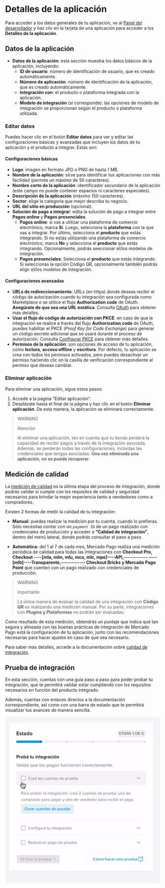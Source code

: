 # Detalles de la aplicación

Para acceder a los datos generales de tu aplicación, ve al [Panel del desarrollador](/developers/panel/app) y haz clic en la tarjeta de una aplicación para acceder a los **Detalles de la aplicación**.

## Datos de la aplicación

* **Datos de la aplicación**: esta sección muestra los datos básicos de la aplicación, incluyendo:
  - **ID de usuario**: número de identificación de usuario, que es creado automáticamente.
  - **Número de aplicación**: número de identificación de la aplicación, que es creado automáticamente.
  - **Integración con**: el producto o plataforma integrada con la aplicación.
  - **Modelo de integración** (si corresponde): las opciones de modelo de integración se proporcionan según el producto o plataforma utilizada.

### Editar datos

Puedes hacer clic en el botón **Editar datos** para ver y editar las configuraciones básicas y avanzadas que incluyen los datos de tu aplicación y el producto a integrar. Estas son:

#### Configuraciones básicas

* **Logo**: imagen en formato JPG o PNG de hasta 1 MB.
* **Nombre de la aplicación**: sirve para identificar tus aplicaciones con más facilidad (permite un máximo de 50 caracteres).
* **Nombre corto de la aplicación**: identificador secundario de la aplicación (este campo no puede contener espacios ni caracteres especiales).
* **Descripción de la aplicación** (máximo 150 caracteres).
* **Sector**: elige la categoría que mejor describa tu negocio.
* **URL del sitio en producción** (opcional).
* **Solución de pago a integrar**: edita la solución de pago a integrar entre **Pagos online** y **Pagos presenciales**.
  - **Pagos online**: si vas a utilizar una plataforma de comercio electrónico, marca **Sí**. Luego, selecciona la **plataforma** con la que vas a integrar. Por último, selecciona el **producto** que estás integrando. Si no estás utilizando una plataforma de comercio electrónico, marca **No** y selecciona el **producto** que estás integrando. Opcionalmente, podrás seeccionar el/los modelos de integración.
  - **Pagos presenciales**: Selecciona el **producto** que estás integrando. Si seleccionas la opción Código QR, opcionalmente también podrás eligir el/los modelos de integración.

#### Configuraciones avanzadas

* **URLs de redireccionamiento**: URLs (en https) donde deseas recibir el código de autorización cuando tu integración sea configurada como Marketplace o se utilice el flujo **Authorization code** de OAuth. **Asegúrate de que sea una URL estática**. Consulta [OAuth](/developers/es/docs/security/oauth/introduction) para obtener más detalles.
* **Usar el flujo de código de autorización con PKCE**: en caso de que la integración se realice a través del flujo **Authorization code** de OAuth, puedes habilitar el PKCE (_Proof Key for Code Exchange_) para generar un código secreto adicional que se usará durante el proceso de autorización. Consulta [Configurar PKCE](/developers/es/docs/security/oauth/creation#:~:text=Access%20Token.-,Configurar%20PKCE,-El%20PKCE%20) para obtener más detalles. 
* **Permisos de la aplicación**: son opciones de acceso de tu aplicación, cómo **lectura**, **acceso offline** y **escritura**. Por defecto, tu aplicación se crea con todos los permisos activados, pero puedes desactivar un permiso haciendo clic en la casilla de verificación correspondiente al permiso que deseas cambiar.

### Eliminar aplicación

Para eliminar una aplicación, sigue estos pasos:

1. Accede a la página "Editar aplicación".
2. Desplázate hasta el final de la página y haz clic en el botón **Eliminar aplicación**.
De esta manera, la aplicación se eliminará correctamente.

> WARNING
>
> Atención
>
> Al eliminar una aplicación, ten en cuenta que tu tienda perderá la capacidad de recibir pagos a través de la integración asociada. Además, se perderán todas las configuraciones, incluidas las credenciales que tengas asociadas. **Una vez eliminada una aplicación, no se puede recuperar**.

## Medición de calidad

La [medición de calidad](/developers/es/docs/integration-quality) es la última etapa del proceso de integración, donde podrás validar si cumple con los requisitos de calidad y seguridad necesarios para brindar la mejor experiencia tanto a vendedores como a compradores.

Existen 2 formas de medir la calidad de tu integración:
 * **Manual:** puedes realizar la medición por tu cuenta, cuando lo prefieras. Sólo necesitas contar con un `payment ID` de un pago realizado con credenciales de producción y acceder a **“Calidad de integración"**, dentro del menú lateral, donde podrás consultar el paso a paso. 

 * **Automática:**  del 1 al 7 de cada mes, Mercado Pago realiza una medición periódica de calidad para todas las integraciones con **Checkout Pro, Checkout ----[mla, mlm, mlu, mco, mlc, mpe]----API,------------ ----[mlb]----Transparente,------------ Checkout Bricks y Mercado Pago Point** que cuenten con un pago realizado con credenciales de producción.

> WARNING
>
> Importante
>
> La única manera de evaluar la calidad de una integración con **Código QR** es realizando una medición manual. Por su parte, integraciones con **Plugins y Plataformas** no podrán ser evaluadas.

Como resultado de esta medición, obtendrás un puntaje que indica qué tan segura y alineada con las buenas prácticas de integración de Mercado Pago está la configuración de tu aplicación, junto con las recomendaciones necesarias para hacer ajustes en caso de que sea necesario. 

Para saber más detalles, accede a la documentación sobre [calidad de integración](/developers/es/guides/additional-content/homologator/homologator).

## Prueba de integración

En esta sección, cuentas con una guía paso a paso para poder probar tu integración, que te permitirá validar estar cumpliendo con los requisitos necesarios en función del producto integrado. 

Además, cuentas con enlaces directos a la documentación correspondiente, así como con una barra de estado que te permitirá visualizar tus avances de manera sencilla.

![pantalla de validación de prueba de integración](/images/dashboard/testing-validation-es.gif)